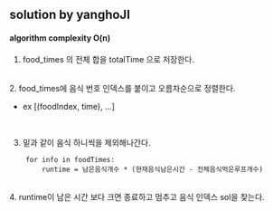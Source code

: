 ## solution by yanghoJI 

#### algorithm complexity O(n)

1. food_times 의 전체 합을 totalTime 으로 저장한다.
</br>
2. food_times에 음식 번호 인덱스를 붙이고 오름차순으로 정렬한다. 

 - ex [(foodIndex, time), ...]
</br>

3. 밑과 같이 음식 하니씩을 제외해나간다.

~~~
    for info in foodTimes:
        runtime = 남은음식개수 * (현재음식남은시간 - 전체음식먹은루프개수)
~~~

</br>
4. runtime이 남은 시간 보다 크면 종료하고 멈추고 음식 인덱스 sol을 찾는다.

